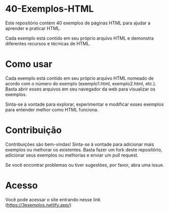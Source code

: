 # 40-Exemplos-HTML
Este repositório contém 40 exemplos de páginas HTML para ajudar a aprender e praticar HTML.

Cada exemplo está contido em seu próprio arquivo HTML e demonstra diferentes recursos e técnicas de HTML.
# Como usar
Cada exemplo está contido em seu próprio arquivo HTML nomeado de acordo com o número do exemplo (exemplo1.html, exemplo2.html, etc.). Basta abrir esses arquivos em seu navegador da web para visualizar os exemplos.

Sinta-se à vontade para explorar, experimentar e modificar esses exemplos para entender melhor como HTML funciona.
# Contribuição
Contribuições são bem-vindas! Sinta-se à vontade para adicionar mais exemplos ou melhorar os existentes. Basta fazer um fork deste repositório, adicionar seus exemplos ou melhorias e enviar um pull request.

Se você encontrar problemas ou tiver sugestões, por favor, abra uma issue.
# Acesso 
Você pode acessar o site entrando nesse link (https://3exemplos.netlify.app/)
